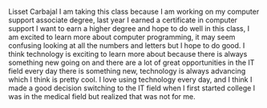 Lisset Carbajal
I am taking this class because I am working on my computer support associate degree, last year I earned a certificate in computer support
I want to earn a higher degree and hope to do well in this class,  I am excited to learn more about computer programming,
it may seem confusing looking at all the numbers and letters but I hope to do good. I think technology is exciting to learn
more about because there is always something new going on and there are a lot of great opportunities in the IT field
every day there is something new, technology is always advancing which I think is pretty cool.
I love using technology every day, and I think I made a good decision switching to the IT field
when I first started college I was in the medical field but realized that was not for me.
